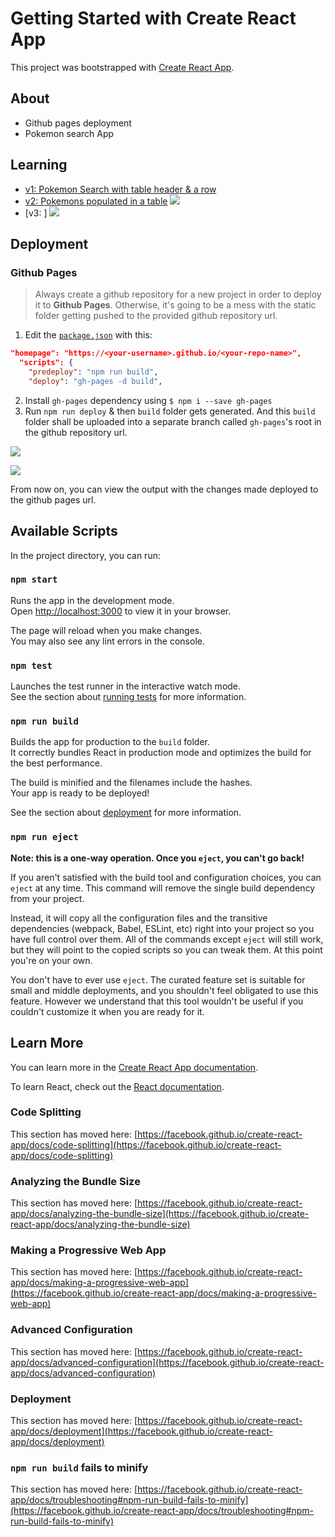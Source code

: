 # Getting Started with Create React App

This project was bootstrapped with [Create React App](https://github.com/facebook/create-react-app).

## About

- Github pages deployment
- Pokemon search App

## Learning

- [v1: Pokemon Search with table header & a row](https://github.com/abhi3700/starting-react/commit/910f3ee62562a56526242683893c666651207ca7)
- [v2: Pokemons populated in a table](https://github.com/abhi3700/starting-react/commit/162cd6416ba8bedc9a4d3caffe365ae7c5d881a6)
  ![](img/v2_demo.png)
- [v3: ]
  ![](img/v3_demo.png)

## Deployment

### Github Pages

> Always create a github repository for a new project in order to deploy it to **Github Pages**. Otherwise, it's going to be a mess with the static folder getting pushed to the provided github repository url.

1. Edit the [`package.json`](./package.json) with this:

```json
"homepage": "https://<your-username>.github.io/<your-repo-name>",
  "scripts": {
    "predeploy": "npm run build",
    "deploy": "gh-pages -d build",
```

2. Install `gh-pages` dependency using `$ npm i --save gh-pages`
3. Run `npm run deploy` & then `build` folder gets generated. And this `build` folder shall be uploaded into a separate branch called `gh-pages`'s root in the github repository url.

![](img/react-github-pages-deploy-settings.png)

![](img/react-github-pages-deploy.png)

From now on, you can view the output with the changes made deployed to the github pages url.

## Available Scripts

In the project directory, you can run:

### `npm start`

Runs the app in the development mode.\
Open [http://localhost:3000](http://localhost:3000) to view it in your browser.

The page will reload when you make changes.\
You may also see any lint errors in the console.

### `npm test`

Launches the test runner in the interactive watch mode.\
See the section about [running tests](https://facebook.github.io/create-react-app/docs/running-tests) for more information.

### `npm run build`

Builds the app for production to the `build` folder.\
It correctly bundles React in production mode and optimizes the build for the best performance.

The build is minified and the filenames include the hashes.\
Your app is ready to be deployed!

See the section about [deployment](https://facebook.github.io/create-react-app/docs/deployment) for more information.

### `npm run eject`

**Note: this is a one-way operation. Once you `eject`, you can't go back!**

If you aren't satisfied with the build tool and configuration choices, you can `eject` at any time. This command will remove the single build dependency from your project.

Instead, it will copy all the configuration files and the transitive dependencies (webpack, Babel, ESLint, etc) right into your project so you have full control over them. All of the commands except `eject` will still work, but they will point to the copied scripts so you can tweak them. At this point you're on your own.

You don't have to ever use `eject`. The curated feature set is suitable for small and middle deployments, and you shouldn't feel obligated to use this feature. However we understand that this tool wouldn't be useful if you couldn't customize it when you are ready for it.

## Learn More

You can learn more in the [Create React App documentation](https://facebook.github.io/create-react-app/docs/getting-started).

To learn React, check out the [React documentation](https://reactjs.org/).

### Code Splitting

This section has moved here: [https://facebook.github.io/create-react-app/docs/code-splitting](https://facebook.github.io/create-react-app/docs/code-splitting)

### Analyzing the Bundle Size

This section has moved here: [https://facebook.github.io/create-react-app/docs/analyzing-the-bundle-size](https://facebook.github.io/create-react-app/docs/analyzing-the-bundle-size)

### Making a Progressive Web App

This section has moved here: [https://facebook.github.io/create-react-app/docs/making-a-progressive-web-app](https://facebook.github.io/create-react-app/docs/making-a-progressive-web-app)

### Advanced Configuration

This section has moved here: [https://facebook.github.io/create-react-app/docs/advanced-configuration](https://facebook.github.io/create-react-app/docs/advanced-configuration)

### Deployment

This section has moved here: [https://facebook.github.io/create-react-app/docs/deployment](https://facebook.github.io/create-react-app/docs/deployment)

### `npm run build` fails to minify

This section has moved here: [https://facebook.github.io/create-react-app/docs/troubleshooting#npm-run-build-fails-to-minify](https://facebook.github.io/create-react-app/docs/troubleshooting#npm-run-build-fails-to-minify)
